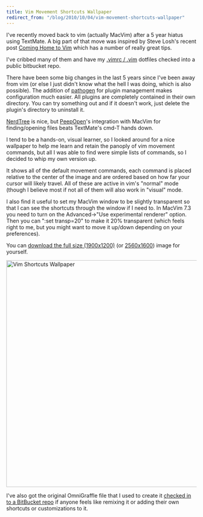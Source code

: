 ```yaml
---
title: Vim Movement Shortcuts Wallpaper
redirect_from: "/blog/2010/10/04/vim-movement-shortcuts-wallpaper"
---
```

I've recently moved back to vim (actually MacVim) after a 5 year hiatus using TextMate.  A big part of that move was inspired by Steve Losh's recent post <a href="http://stevelosh.com/blog/2010/09/coming-home-to-vim/">Coming Home to Vim</a> which has a number of really great tips.

I've cribbed many of them and have my <a href="http://bitbucket.org/tednaleid/vimrc">.vimrc / .vim</a> dotfiles checked into a public bitbucket repo.

There have been some big changes in the last 5 years since I've been away from vim (or else I just didn't know what the hell I was doing, which is also possible).  The addition of <a href="http://github.com/tpope/vim-pathogen">pathogen</a> for plugin management makes configuration much easier.  All plugins are completely contained in their own directory.  You can try something out and if it doesn't work, just delete the plugin's directory to uninstall it.

<a href="http://www.vim.org/scripts/script.php?script_id=1658">NerdTree</a> is nice, but <a href="http://peepcode.com/products/peepopen">PeepOpen</a>'s integration with MacVim for finding/opening files beats TextMate's cmd-T hands down.

I tend to be a hands-on, visual learner, so I looked around for a nice wallpaper to help me learn and retain the panoply of vim movement commands, but all I was able to find were simple lists of commands, so I decided to whip my own version up.

It shows all of the default movement commands, each command is placed relative to the center of the image and are ordered based on how far your cursor will likely travel.   All of these are active in vim's "normal" mode (though I believe most if not all of them will also work in "visual" mode.

I also find it useful to set my MacVim window to be slightly transparent so that I can see the shortcuts through the window if I need to.  In MacVim 7.3 you need to turn on the Advanced->"Use experimental renderer" option.  Then you can ":set transp=20" to make it 20% transparent (which feels right to me, but you might want to move it up/down depending on your preferences).

You can <a href="http://bitbucket.org/tednaleid/vim-shortcut-wallpaper/raw/tip/vim-shortcuts.png">download the full size (1900x1200)</a> (or <a href="http://bitbucket.org/tednaleid/vim-shortcut-wallpaper/raw/tip/vim-shortcuts2560x1600.png">2560x1600</a>) image for yourself.

<a href="http://bitbucket.org/tednaleid/vim-shortcut-wallpaper/raw/tip/vim-shortcuts.png"><img src="http://bitbucket.org/tednaleid/vim-shortcut-wallpaper/raw/tip/vim-shortcuts.png" alt="Vim Shortcuts Wallpaper" height="600"/></a>

I've also got the original OmniGraffle file that I used to create it <a href="http://bitbucket.org/tednaleid/vim-shortcut-wallpaper/src">checked in to a BitBucket repo</a> if anyone feels like remixing it or adding their own shortcuts or customizations to it.
